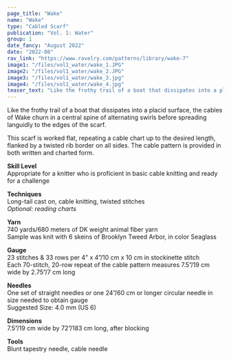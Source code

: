 ```yaml
---
page_title: "Wake"
name: "Wake"
type: "Cabled Scarf"
publication: "Vol. 1: Water"
group: 1
date_fancy: "August 2022"
date: "2022-08"
rav_link: "https://www.ravelry.com/patterns/library/wake-7"
image1: "/files/vol1_water/wake_1.JPG"
image2: "/files/vol1_water/wake_2.JPG"
image3: "/files/vol1_water/wake_3.jpg"
image4: "/files/vol1_water/wake_4.jpg"
teaser_text: "Like the frothy trail of a boat that dissipates into a placid surface, the cables of Wake churn in a central spine of alternating swirls before spreading languidly to the edges of the scarf."
---
```


<p>Like the frothy trail of a boat that dissipates into a placid surface, the cables of Wake churn in a central spine of alternating swirls before spreading languidly to the edges of the scarf.</p>

<p>This scarf is worked flat, repeating a cable chart up to the desired length, flanked by a twisted rib border on all sides. The cable pattern is provided in both written and charted form.</p>

<p><strong>Skill Level</strong><br>
Appropriate for a knitter who is proficient in basic cable knitting and ready for a challenge</p>

<p><strong>Techniques</strong><br>
Long-tail cast on, cable knitting, twisted stitches<br>
<em>Optional: reading charts</em></p>

<p><strong>Yarn</strong><br>
740 yards/680 meters of DK weight animal fiber yarn<br>
Sample was knit with 6 skeins of Brooklyn Tweed Arbor, in color Seaglass</p>

<p><strong>Gauge</strong><br>
23 stitches & 33 rows per 4” x 4”/10 cm x 10 cm in stockinette stitch<br>
Each 70-stitch, 20-row repeat of the cable pattern measures 7.5”/19 cm wide by 2.75”/7 cm long</p>

<p><strong>Needles</strong><br>
One set of straight needles or one 24”/60 cm or longer circular needle in size needed to obtain gauge<br>
Suggested Size: 4.0 mm (US 6)</p>

<p><strong>Dimensions</strong><br>
7.5”/19 cm wide by 72”/183 cm long, after blocking</p>

<p><strong>Tools</strong><br>
Blunt tapestry needle, cable needle</p>